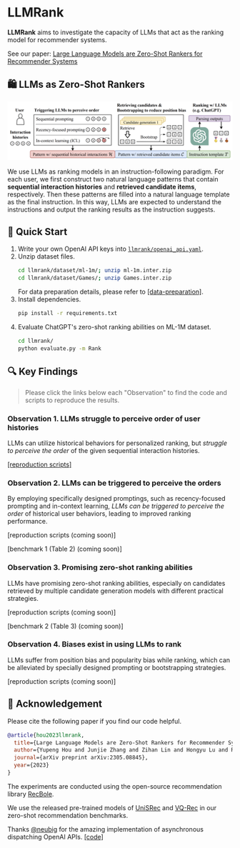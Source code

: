 # LLMRank

**LLMRank** aims to investigate the capacity of LLMs that act as the ranking model for recommender systems.

See our paper: [Large Language Models are Zero-Shot Rankers for Recommender Systems](https://arxiv.org/abs/2305.08845)

## 🛍️ LLMs as Zero-Shot Rankers

![](assets/model.png)

We use LLMs as ranking models in an instruction-following paradigm. For each user, we first construct two natural language patterns that contain **sequential interaction histories** and **retrieved candidate items**, respectively. Then these patterns are filled into a natural language template as the final instruction. In this way, LLMs are expected to understand the instructions and output the ranking results as the instruction suggests.

## 🚀 Quick Start

1. Write your own OpenAI API keys into [`llmrank/openai_api.yaml`](https://github.com/RUCAIBox/LLMRank/blob/master/llmrank/openai_api.yaml).
2. Unzip dataset files.
    ```bash
    cd llmrank/dataset/ml-1m/; unzip ml-1m.inter.zip
    cd llmrank/dataset/Games/; unzip Games.inter.zip
    ```
    For data preparation details, please refer to [[data-preparation]](llmrank/dataset/data-preparation.md).
3. Install dependencies.
    ```bash
    pip install -r requirements.txt
    ```
4. Evaluate ChatGPT's zero-shot ranking abilities on ML-1M dataset.
    ```bash
    cd llmrank/
    python evaluate.py -m Rank
    ```

## 🔍 Key Findings

> Please click the links below each "Observation" to find the code and scripts to reproduce the results.

### Observation 1. LLMs struggle to perceive order of user histories

LLMs can utilize historical behaviors for personalized ranking, but *struggle to perceive the order* of the given sequential interaction histories.

[[reproduction scripts]](scripts/ob1-struggle-to-perceive-order.md)

### Observation 2. LLMs can be triggered to perceive the orders

By employing specifically designed promptings, such as recency-focused prompting and in-context learning, *LLMs can be triggered to perceive the order* of historical user behaviors, leading to improved ranking performance.

[reproduction scripts (coming soon)]

[benchmark 1 (Table 2) (coming soon)]

### Observation 3. Promising zero-shot ranking abilities

LLMs have promising zero-shot ranking abilities, especially on candidates retrieved by multiple candidate generation models with different practical strategies.

[reproduction scripts (coming soon)]

[benchmark 2 (Table 3) (coming soon)]

### Observation 4. Biases exist in using LLMs to rank

LLMs suffer from position bias and popularity bias while ranking, which can be alleviated by specially designed prompting or bootstrapping strategies.

[reproduction scripts (coming soon)]

## 🌟 Acknowledgement

Please cite the following paper if you find our code helpful.

```bibtex
@article{hou2023llmrank,
  title={Large Language Models are Zero-Shot Rankers for Recommender Systems},
  author={Yupeng Hou and Junjie Zhang and Zihan Lin and Hongyu Lu and Ruobing Xie and Julian McAuley and Wayne Xin Zhao},
  journal={arXiv preprint arXiv:2305.08845},
  year={2023}
}
```

The experiments are conducted using the open-source recommendation library [RecBole](https://github.com/RUCAIBox/RecBole).

We use the released pre-trained models of [UniSRec](https://github.com/RUCAIBox/UniSRec) and [VQ-Rec](https://github.com/RUCAIBox/VQ-Rec) in our zero-shot recommendation benchmarks.

Thanks [@neubig](https://github.com/neubig) for the amazing implementation of asynchronous dispatching OpenAI APIs. [[code]](https://gist.github.com/neubig/80de662fb3e225c18172ec218be4917a)
